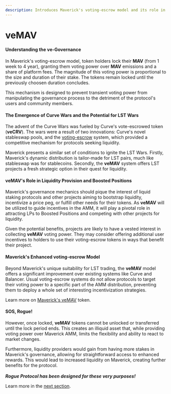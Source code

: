 ```yaml
---
description: Introduces Maverick's voting-escrow model and its role in AMM incentives
---
```


# veMAV

#### Understanding the ve-Governance

In Maverick's voting-escrow model, token holders lock their **MAV** (from 1 week to 4 year), granting them voting power over **MAV** emissions and a share of platform fees. The magnitude of this voting power is proportional to the size and duration of their stake. The tokens remain locked until the previously choosen duration concludes.&#x20;

This mechanism is designed to prevent transient voting power from manipulating the governance process to the detriment of the protocol's users and community members.

#### The Emergence of Curve Wars and the Potential for LST Wars

The advent of the Curve Wars was fueled by Curve's vote-escrowed token (**veCRV**). The wars were a result of two innovations: Curve's novel stableswap pools, and the [voting-escrow](https://curve.readthedocs.io/dao-vecrv.html) system, which provided a competitive mechanism for protocols seeking liquidity.

Maverick presents a similar set of conditions to ignite the LST Wars. Firstly, Maverick's dynamic distribution is tailor-made for LST pairs, much like stableswap was for stablecoins. Secondly, the **veMAV** system offers LST projects a fresh strategic option in their quest for liquidity.

#### veMAV's Role in Liquidity Provision and Boosted Positions

Maverick's governance mechanics should pique the interest of liquid staking protocols and other projects aiming to bootstrap liquidity, incentivize a price peg, or fulfill other needs for their tokens. As **veMAV** will be utilized to guide incentives in the AMM, it will play a pivotal role in attracting LPs to Boosted Positions and competing with other projects for liquidity.

Given the potential benefits, projects are likely to have a vested interest in collecting **veMAV** voting power. They may consider offering additional user incentives to holders to use their voting-escrow tokens in ways that benefit their project.

#### Maverick's Enhanced voting-escrow Model

Beyond Maverick's unique suitability for LST trading, the **veMAV** model offers a significant improvement over existing systems like Curve and Balancer. Usual voting-escrow systems do not allow protocols to target their voting power to a specific part of the AMM distribution, preventing them to deploy a whole set of interesting incentivization strategies.

Learn more on [Maverick's veMAV](https://medium.com/maverick-protocol/introducing-maverick-protocols-voting-escrow-model-c29a60120339) token.

#### SOS, Rogue!

However, once locked, **veMAV** tokens cannot be unlocked or transferred until the lock period ends. This creates an illiquid asset that, while providing voting power over Maverick AMM, limits the flexibility and ability to react to market changes.

Furthermore, liquidity providers would gain from having more stakes in Maverick's governance, allowing for straightforward access to enhanced rewards. This would lead to increased liquidity on Maverick, creating further benefits for the protocol.\
\
_**Rogue Protocol has been designed for these very purposes!**_&#x20;

Learn more in the [next section](../go-rogue.md).

